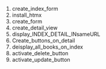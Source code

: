 1. create_index_form
2. install_htmx
3. create_form
4. create_detail_view
5. display_INDEX_DETAIL_INsameURL
6. Create_buttons_on_detail
7. deisplay_all_books_on_index
8. activate_delete_button
9. activate_update_button